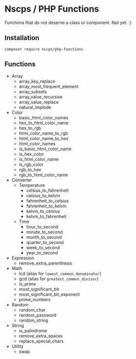 # Nscps / PHP Functions
Functions that do not deserve a class or component. Not yet. :)

## Installation

`composer require nscps/php-functions`

## Functions
* Array
  * array_key_replace
  * array_most_frequent_element
  * array_subsets
  * array_value_recursive
  * array_value_replace
  * natural_implode
* Color
  * basic_html_color_names
  * hex_to_html_color_name
  * hex_to_rgb
  * html_color_name_to_rgb
  * html_color_name_to_hex
  * html_color_names
  * is_basic_html_color_name
  * is_hex_color
  * is_html_color_name
  * is_rgb_color
  * rgb_to_hex
  * rgb_to_html_color_name
* Converter
  * Temperature
    * celsius_to_fahrenheit
    * celsius_to_kelvin
    * fahrenheit_to_celsius
    * fahrenheit_to_kelvin
    * kelvin_to_celsius
    * kelvin_to_fahrenheit
  * Time
    * hour_to_second
    * minute_to_second
    * month_to_second
    * quarter_to_second
    * week_to_second
    * year_to_second
* Expression
  * remove_extra_parenthesis
* Math
  * lcd (alias for `lowest_common_denominator`)
  * gcd (alias for `greatest_common_divisor`)
  * is_prime
  * most_significant_bit
  * most_significant_bit_exponent
  * prime_numbers
* Random
  * random_char
  * random_password
  * random_string
* String
  * is_palindrome
  * remove_extra_spaces
  * replace_special_chars
* Utility
  * swap